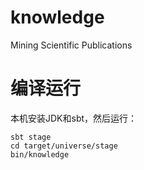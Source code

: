 # knowledge
Mining Scientific Publications

# 编译运行

本机安装JDK和sbt，然后运行：
```
sbt stage
cd target/universe/stage
bin/knowledge
```

